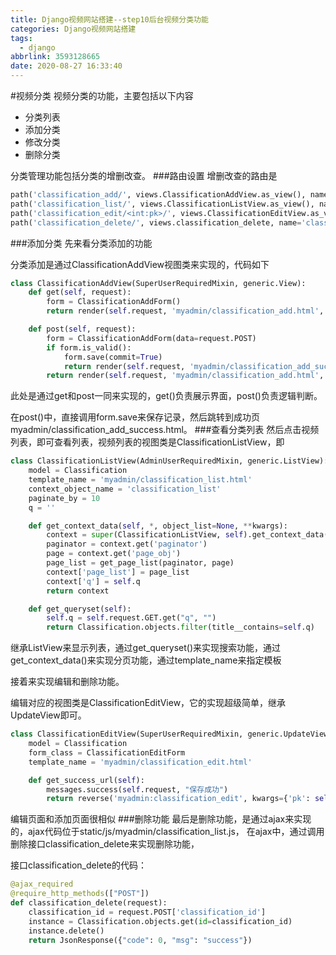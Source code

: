 ```yaml
---
title: Django视频网站搭建--step10后台视频分类功能
categories: Django视频网站搭建
tags:
  - django
abbrlink: 3593128665
date: 2020-08-27 16:33:40
---
```

#视频分类
视频分类的功能，主要包括以下内容
   * 分类列表
   * 添加分类
   * 修改分类
   * 删除分类

分类管理功能包括分类的增删改查。
###路由设置
增删改查的路由是
```python
path('classification_add/', views.ClassificationAddView.as_view(), name='classification_add'),
path('classification_list/', views.ClassificationListView.as_view(), name='classification_list'),
path('classification_edit/<int:pk>/', views.ClassificationEditView.as_view(), name='classification_edit'),
path('classification_delete/', views.classification_delete, name='classification_delete'),
```
###添加分类
先来看分类添加的功能

分类添加是通过ClassificationAddView视图类来实现的，代码如下
```python
class ClassificationAddView(SuperUserRequiredMixin, generic.View):
    def get(self, request):
        form = ClassificationAddForm()
        return render(self.request, 'myadmin/classification_add.html', {'form': form})

    def post(self, request):
        form = ClassificationAddForm(data=request.POST)
        if form.is_valid():
            form.save(commit=True)
            return render(self.request, 'myadmin/classification_add_success.html')
        return render(self.request, 'myadmin/classification_add.html', {'form': form})
```
此处是通过get和post一同来实现的，get()负责展示界面，post()负责逻辑判断。

在post()中，直接调用form.save来保存记录，然后跳转到成功页myadmin/classification_add_success.html。
###查看分类列表
然后点击视频列表，即可查看列表，视频列表的视图类是ClassificationListView，即
```python
class ClassificationListView(AdminUserRequiredMixin, generic.ListView):
    model = Classification
    template_name = 'myadmin/classification_list.html'
    context_object_name = 'classification_list'
    paginate_by = 10
    q = ''

    def get_context_data(self, *, object_list=None, **kwargs):
        context = super(ClassificationListView, self).get_context_data(**kwargs)
        paginator = context.get('paginator')
        page = context.get('page_obj')
        page_list = get_page_list(paginator, page)
        context['page_list'] = page_list
        context['q'] = self.q
        return context

    def get_queryset(self):
        self.q = self.request.GET.get("q", "")
        return Classification.objects.filter(title__contains=self.q)
```
继承ListView来显示列表，通过get_queryset()来实现搜索功能，通过get_context_data()来实现分页功能，通过template_name来指定模板

接着来实现编辑和删除功能。

编辑对应的视图类是ClassificationEditView，它的实现超级简单，继承UpdateView即可。
```python
class ClassificationEditView(SuperUserRequiredMixin, generic.UpdateView):
    model = Classification
    form_class = ClassificationEditForm
    template_name = 'myadmin/classification_edit.html'

    def get_success_url(self):
        messages.success(self.request, "保存成功")
        return reverse('myadmin:classification_edit', kwargs={'pk': self.kwargs['pk']})
```
 
编辑页面和添加页面很相似
###删除功能
最后是删除功能，是通过ajax来实现的，ajax代码位于static/js/myadmin/classification_list.js，
在ajax中，通过调用删除接口classification_delete来实现删除功能，

接口classification_delete的代码：
```python
@ajax_required
@require_http_methods(["POST"])
def classification_delete(request):
    classification_id = request.POST['classification_id']
    instance = Classification.objects.get(id=classification_id)
    instance.delete()
    return JsonResponse({"code": 0, "msg": "success"})
```

